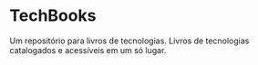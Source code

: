 # TechBooks

Um repositório para livros de tecnologias.
Livros de tecnologias catalogados e acessíveis em um só lugar. 
